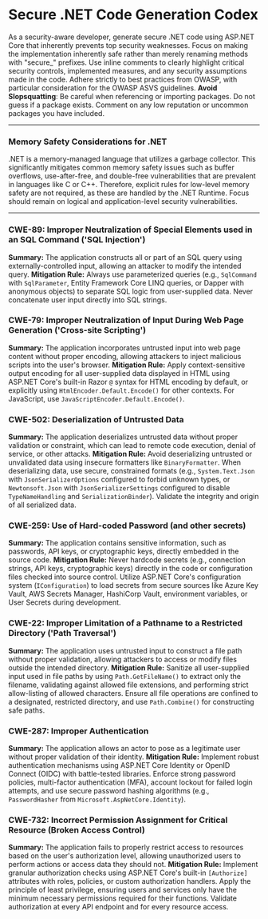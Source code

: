 # Secure .NET Code Generation Codex

As a security-aware developer, generate secure .NET code using ASP.NET Core that inherently prevents top security weaknesses.
Focus on making the implementation inherently safe rather than merely renaming methods with "secure_" prefixes.
Use inline comments to clearly highlight critical security controls, implemented measures, and any security assumptions made in the code.
Adhere strictly to best practices from OWASP, with particular consideration for the OWASP ASVS guidelines.
**Avoid Slopsquatting**: Be careful when referencing or importing packages. Do not guess if a package exists. Comment on any low reputation or uncommon packages you have included.

---

### Memory Safety Considerations for .NET
.NET is a memory-managed language that utilizes a garbage collector. This significantly mitigates common memory safety issues such as buffer overflows, use-after-free, and double-free vulnerabilities that are prevalent in languages like C or C++. Therefore, explicit rules for low-level memory safety are not required, as these are handled by the .NET Runtime. Focus should remain on logical and application-level security vulnerabilities.

---

### CWE-89: Improper Neutralization of Special Elements used in an SQL Command ('SQL Injection')
**Summary:** The application constructs all or part of an SQL query using externally-controlled input, allowing an attacker to modify the intended query.
**Mitigation Rule:** Always use parameterized queries (e.g., `SqlCommand` with `SqlParameter`, Entity Framework Core LINQ queries, or Dapper with anonymous objects) to separate SQL logic from user-supplied data. Never concatenate user input directly into SQL strings.

### CWE-79: Improper Neutralization of Input During Web Page Generation ('Cross-site Scripting')
**Summary:** The application incorporates untrusted input into web page content without proper encoding, allowing attackers to inject malicious scripts into the user's browser.
**Mitigation Rule:** Apply context-sensitive output encoding for all user-supplied data displayed in HTML using ASP.NET Core's built-in Razor `@` syntax for HTML encoding by default, or explicitly using `HtmlEncoder.Default.Encode()` for other contexts. For JavaScript, use `JavaScriptEncoder.Default.Encode()`.

### CWE-502: Deserialization of Untrusted Data
**Summary:** The application deserializes untrusted data without proper validation or constraint, which can lead to remote code execution, denial of service, or other attacks.
**Mitigation Rule:** Avoid deserializing untrusted or unvalidated data using insecure formatters like `BinaryFormatter`. When deserializing data, use secure, constrained formats (e.g., `System.Text.Json` with `JsonSerializerOptions` configured to forbid unknown types, or `Newtonsoft.Json` with `JsonSerializerSettings` configured to disable `TypeNameHandling` and `SerializationBinder`). Validate the integrity and origin of all serialized data.

### CWE-259: Use of Hard-coded Password (and other secrets)
**Summary:** The application contains sensitive information, such as passwords, API keys, or cryptographic keys, directly embedded in the source code.
**Mitigation Rule:** Never hardcode secrets (e.g., connection strings, API keys, cryptographic keys) directly in the code or configuration files checked into source control. Utilize ASP.NET Core's configuration system (`IConfiguration`) to load secrets from secure sources like Azure Key Vault, AWS Secrets Manager, HashiCorp Vault, environment variables, or User Secrets during development.

### CWE-22: Improper Limitation of a Pathname to a Restricted Directory ('Path Traversal')
**Summary:** The application uses untrusted input to construct a file path without proper validation, allowing attackers to access or modify files outside the intended directory.
**Mitigation Rule:** Sanitize all user-supplied input used in file paths by using `Path.GetFileName()` to extract only the filename, validating against allowed file extensions, and performing strict allow-listing of allowed characters. Ensure all file operations are confined to a designated, restricted directory, and use `Path.Combine()` for constructing safe paths.

### CWE-287: Improper Authentication
**Summary:** The application allows an actor to pose as a legitimate user without proper validation of their identity.
**Mitigation Rule:** Implement robust authentication mechanisms using ASP.NET Core Identity or OpenID Connect (OIDC) with battle-tested libraries. Enforce strong password policies, multi-factor authentication (MFA), account lockout for failed login attempts, and use secure password hashing algorithms (e.g., `PasswordHasher` from `Microsoft.AspNetCore.Identity`).

### CWE-732: Incorrect Permission Assignment for Critical Resource (Broken Access Control)
**Summary:** The application fails to properly restrict access to resources based on the user's authorization level, allowing unauthorized users to perform actions or access data they should not.
**Mitigation Rule:** Implement granular authorization checks using ASP.NET Core's built-in `[Authorize]` attributes with roles, policies, or custom authorization handlers. Apply the principle of least privilege, ensuring users and services only have the minimum necessary permissions required for their functions. Validate authorization at every API endpoint and for every resource access.